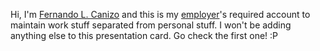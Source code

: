 Hi, I'm [Fernando L. Canizo](https://github.com/fernandocanizo/) and this is my [employer](https://www.globant.com/)'s required account to maintain work stuff separated from personal stuff. I won't be adding anything else to this presentation card. Go check the first one! :P

